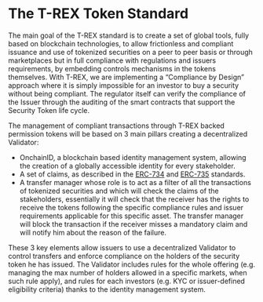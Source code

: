 # The T-REX Token Standard

The main goal of the T-REX standard is to create a set of global tools, fully based on blockchain technologies, to allow frictionless and 
compliant issuance and use of tokenized securities on a peer to peer basis or through marketplaces but in full compliance with regulations 
and issuers requirements, by embedding controls mechanisms in the tokens themselves. With T-REX, we are implementing a “Compliance by 
Design” approach where it is simply impossible for an investor to buy a security without being compliant. The regulator itself can verify 
the compliance of the Issuer through the auditing of the smart contracts that support the Security Token life cycle.

The management of compliant transactions through T-REX backed permission tokens will be based on 3 main pillars creating a decentralized 
Validator: 

- OnchainID, a blockchain based identity management system, allowing the creation of a globally accessible identity for every stakeholder. 
- A set of claims, as described in the [ERC-734](https://github.com/ethereum/EIPs/issues/734) and 
[ERC-735](https://github.com/ethereum/EIPs/issues/735) standards.
- A transfer manager whose role is to act as a filter of all the transactions of tokenized securities and which will check the 
claims of the stakeholders, essentially it will check that the receiver has the rights to receive the tokens following the specific 
compliance rules and issuer requirements applicable for this specific asset. The transfer manager will block the transaction if the 
receiver misses a mandatory claim and will notify him about the reason of the failure. 

These 3 key elements allow issuers to use a decentralized Validator to control transfers and enforce compliance on the holders of the 
security token he has issued. The Validator includes rules for the whole offering (e.g. managing the max number of holders allowed in a 
specific markets, when such rule apply), and rules for each investors (e.g. KYC or issuer-defined eligibility criteria) thanks to the 
identity management system.
